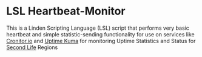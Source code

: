 # LSL Heartbeat-Monitor
This is a Linden Scripting Language (LSL) script that performs very basic heartbeat and simple statistic-sending functionality for use on services like <a href="https://cronitor.io">Cronitor.io</a> and <a href="https://github.com/louislam/uptime-kuma">Uptime Kuma</a> for monitoring Uptime Statistics and Status for <a href="https://secondlife.com">Second Life</a> Regions
